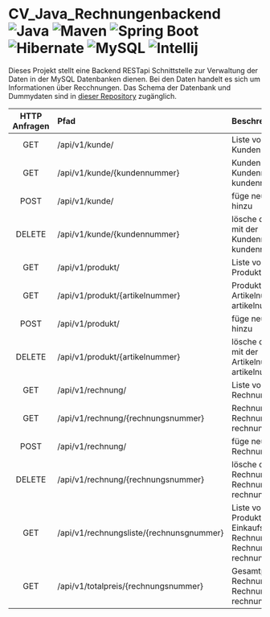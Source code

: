 # CV_Java_Rechnungenbackend ![Java](https://user-images.githubusercontent.com/25181517/117201156-9a724800-adec-11eb-9a9d-3cd0f67da4bc.png) ![Maven](https://user-images.githubusercontent.com/25181517/117207242-07d5a700-adf4-11eb-975e-be04e62b984b.png) ![Spring Boot](https://user-images.githubusercontent.com/25181517/183891303-41f257f8-6b3d-487c-aa56-c497b880d0fb.png) ![Hibernate](https://user-images.githubusercontent.com/25181517/117207493-49665200-adf4-11eb-808e-a9c0fcc2a0a0.png) ![MySQL](https://user-images.githubusercontent.com/25181517/183896128-ec99105a-ec1a-4d85-b08b-1aa1620b2046.png) ![Intellij](https://user-images.githubusercontent.com/25181517/192108890-200809d1-439c-4e23-90d3-b090cf9a4eea.png)

Dieses Projekt stellt eine Backend RESTapi Schnittstelle zur Verwaltung der Daten in der MySQL Datenbanken dienen. Bei den Daten handelt es sich um Informationen über Recchnungen. Das Schema der Datenbank und Dummydaten sind in [dieser Repository](https://github.com/aa1993/CV_MYSQL_Rechnungsdatenbank) zugänglich.

| HTTP Anfragen   | Pfad                                     | Beschreibung                                                                                     |
| :--------------:| :--------------------------------------- | :----------------------------------------------------------------------------------------------- |
| GET             | /api/v1/kunde/                           | Liste von allen Kunden                                                                           |
| GET             | /api/v1/kunde/{kundennummer}             | Kunden mit der Kundennummer kundennummer                                                         |
| POST            | /api/v1/kunde/                           | füge neuen Kunden hinzu                                                                          |
| DELETE          | /api/v1/kunde/{kundennummer}             | lösche den Kunden mit der Kundennummer kundennummer                                              |
| GET             | /api/v1/produkt/                         | Liste von allen Produkten                                                                        |
| GET             | /api/v1/produkt/{artikelnummer}          | Produkt mit der Artikelnummer artikelnummer                                                      |
| POST            | /api/v1/produkt/                         | füge neues Produkt hinzu                                                                         |
| DELETE          | /api/v1/produkt/{artikelnummer}          | lösche das Produkt mit der Artikelnummer artikelnummer                                           |
| GET             | /api/v1/rechnung/                        | Liste von allen Rechnungen                                                                       |
| GET             | /api/v1/rechnung/{rechnungsnummer}       | Rechnung mit der Rechnungsnummer rechnungsnummer                                                 |
| POST            | /api/v1/rechnung/                        | füge neue Rechnung hinzu                                                                         |
| DELETE          | /api/v1/rechnung/{rechnungsnummer}       | lösche die Rechnung mit der Rechnungsnummer rechnungsnummer                                      |
| GET             | /api/v1/rechnungsliste/{rechnunsgnummer} | Liste von allen Produkten mit Einkaufsanzahl der Rechnung mit Rechnungsnummer rechnungsnummmer   |
| GET             | /api/v1/totalpreis/{rechnungsnummer}     | Gesamtpreis der Rechnungen mit der Rechnungsnummer rechnungsnummer                               |
